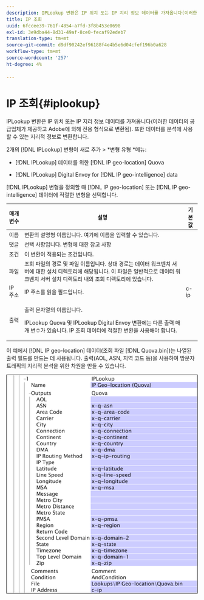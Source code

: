 ```yaml
---
description: IPLookup 변환은 IP 위치 또는 IP 지리 정보 데이터를 가져옵니다(이러한 데이터의 공급업체가 제공하고 Adobe에 의해 전용 형식으로 변환됨). 또한 데이터를 분석에 사용할 수 있는 지리적 정보로 변환합니다.
title: IP 조회
uuid: 6fccee39-761f-4854-a7fd-3f8b453e0698
exl-id: 3e9dba44-8d31-49af-8ce0-fecaf92edeb7
translation-type: tm+mt
source-git-commit: d9df90242ef96188f4e4b5e6d04cfef196b0a628
workflow-type: tm+mt
source-wordcount: '257'
ht-degree: 4%

---
```


# IP 조회{#iplookup}

IPLookup 변환은 IP 위치 또는 IP 지리 정보 데이터를 가져옵니다(이러한 데이터의 공급업체가 제공하고 Adobe에 의해 전용 형식으로 변환됨). 또한 데이터를 분석에 사용할 수 있는 지리적 정보로 변환합니다.

2개의 [!DNL IPLookup] 변형이 새로 추가 > *변형 유형 *메뉴:

* [!DNL IPLookup] 데이터를 위한  [!DNL IP geo-location] Quova

* [!DNL IPLookup] Digital Envoy for  [!DNL IP geo-intelligence] data

[!DNL IPLookup] 변형을 정의할 때 [!DNL IP geo-location] 또는 [!DNL IP geo-intelligence] 데이터에 적절한 변형을 선택합니다.

<table id="table_C438A30AB5E64160A5C486D6887B1D7E"> 
 <thead> 
  <tr> 
   <th colname="col1" class="entry"> 매개 변수 </th> 
   <th colname="col2" class="entry"> 설명 </th> 
   <th colname="col3" class="entry"> 기본값 </th> 
  </tr> 
 </thead>
 <tbody> 
  <tr> 
   <td colname="col1"> 이름 </td> 
   <td colname="col2"> 변환의 설명형 이름입니다. 여기에 이름을 입력할 수 있습니다. </td> 
   <td colname="col3"> </td> 
  </tr> 
  <tr> 
   <td colname="col1"> 댓글 </td> 
   <td colname="col2"> 선택 사항입니다. 변형에 대한 참고 사항 </td> 
   <td colname="col3"> </td> 
  </tr> 
  <tr> 
   <td colname="col1"> 조건 </td> 
   <td colname="col2"> 이 변환이 적용되는 조건입니다. </td> 
   <td colname="col3"> </td> 
  </tr> 
  <tr> 
   <td colname="col1"> 파일 </td> 
   <td colname="col2"> 조회 파일의 경로 및 파일 이름입니다. 상대 경로는 데이터 워크벤치 서버에 대한 설치 디렉토리에 해당됩니다. 이 파일은 일반적으로 데이터 워크벤치 서버 설치 디렉토리 내의 조회 디렉토리에 있습니다. </td> 
   <td colname="col3"> </td> 
  </tr> 
  <tr> 
   <td colname="col1"> IP 주소 </td> 
   <td colname="col2"> IP 주소를 읽을 필드입니다. </td> 
   <td colname="col3"> c-ip </td> 
  </tr> 
  <tr> 
   <td colname="col1"> 출력 </td> 
   <td colname="col2"> <p>출력 문자열의 이름입니다. </p> <p> <span class="wintitle"> IPLookup</span> Quova 및 <span class="wintitle"> IPLookup</span> Digital Envoy 변환에는 다른 출력 매개 변수가 있습니다. IP 조회 데이터에 적절한 변환을 사용해야 합니다. </p> </td> 
   <td colname="col3"> </td> 
  </tr> 
 </tbody> 
</table>

이 예에서 [!DNL IP geo-location] 데이터(조회 파일 [!DNL Quova.bin])는 나열된 출력 필드를 만드는 데 사용됩니다. 출력(AOL, ASN, 지역 코드 등)을 사용하여 방문자 트래픽의 지리적 분석을 위한 차원을 만들 수 있습니다.

![](assets/cfg_TransformationType_IPLookup.png)
